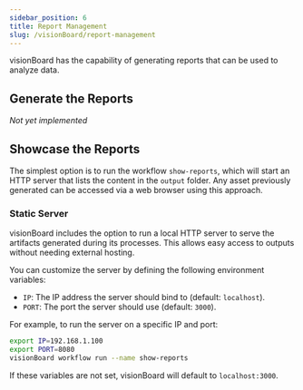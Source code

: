 ```yaml
---
sidebar_position: 6
title: Report Management
slug: /visionBoard/report-management
---
```



visionBoard has the capability of generating reports that can be used to analyze data.

## Generate the Reports

_Not yet implemented_

## Showcase the Reports

The simplest option is to run the workflow `show-reports`, which will start an HTTP server that lists the content in the `output` folder. Any asset previously generated can be accessed via a web browser using this approach. 

### Static Server

visionBoard includes the option to run a local HTTP server to serve the artifacts generated during its processes. This allows easy access to outputs without needing external hosting.

You can customize the server by defining the following environment variables:

- `IP`: The IP address the server should bind to (default: `localhost`).
- `PORT`: The port the server should use (default: `3000`).

For example, to run the server on a specific IP and port:

```bash
export IP=192.168.1.100
export PORT=8080
visionBoard workflow run --name show-reports
```

If these variables are not set, visionBoard will default to `localhost:3000`.